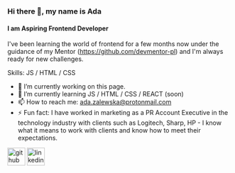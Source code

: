 ### Hi there 👋, my name is Ada
#### I am Aspiring Frontend Developer
I've been learning the world of frontend for a few months now under the guidance of my Mentor (https://github.com/devmentor-pl) and I'm always ready for new challenges.

Skills: JS / HTML / CSS

- 🔭 I’m currently working on this page. 
- 🌱 I’m currently learning JS / HTML / CSS / REACT (soon) 
- 📫 How to reach me: ada.zalewska@protonmail.com 
- ⚡ Fun fact: I have worked in marketing as a PR Account Executive in the technology industry with clients such as Logitech, Sharp, HP - I know what it means to work with clients and know how to meet their expectations. 


[<img src='https://cdn.jsdelivr.net/npm/simple-icons@3.0.1/icons/github.svg' alt='github' height='40'>](https://github.com/adazalewska)  [<img src='https://cdn.jsdelivr.net/npm/simple-icons@3.0.1/icons/linkedin.svg' alt='linkedin' height='40'>](https://www.linkedin.com/in/ada-zalewska-78334414a/)  

